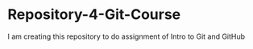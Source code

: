 # Repository-4-Git-Course
I am creating this repository to do assignment of Intro to Git and GitHub
